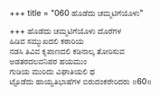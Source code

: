 +++
title = "060 ಹೊಡೆದು ಚಮ್ಮಟಿಗೆಯೊಳು"

+++
ಹೊಡೆದು ಚಮ್ಮಟಿಗೆಯೊಳು ದೊರೆಗಳ  
ಹಿಡಿವ ಸಮ್ಮುಖದಲಿ ಕಠಾರಿಯ  
ನಡಸಿ ತಿವಿವ ಕೃಪಾಣದಲಿ ಕಡಿನಾಲ್ಕ ತೋರಿಸುವ  
ಅಡತರದಲವನಿಪರ ಹಯಮುಂ  
ಗುಡಿಯ ಮುರಿದು ವಿಘಾತಿಯಲಿ ಥ  
ಟ್ಟೊಡೆದು ಹಾಯ್ವತಿಭಾಷೆಗಳ ಬಿರುದಂಕರೇರಿದರು      ॥60॥